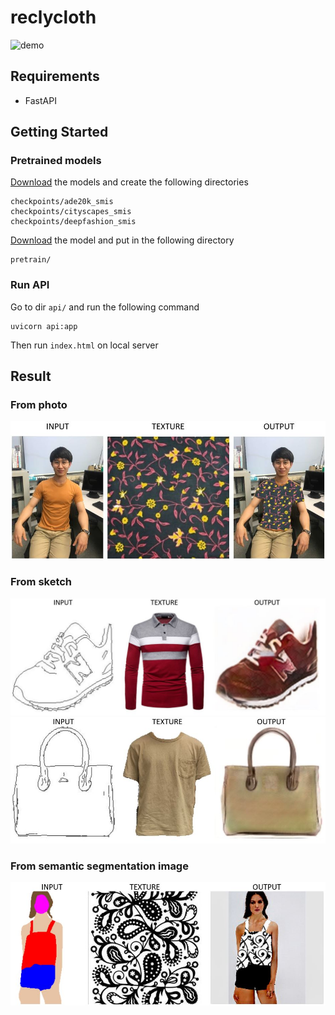 # reclycloth
![demo](/imgs/demo.gif)
## Requirements
- FastAPI

## Getting Started

### Pretrained models
[Download](https://drive.google.com/file/d/1og_9By_xdtnEd9-xawAj4jYbXR6A9deG/view) the models and create the following directories
```
checkpoints/ade20k_smis
checkpoints/cityscapes_smis
checkpoints/deepfashion_smis
```
[Download](https://drive.google.com/file/d/1l7PUB8uAGRyqvZ0ti0ZACoI2CzJxOVoI/view) the model and put in the following directory
```
pretrain/
```

### Run API
Go to dir `api/` and run the following command
```
uvicorn api:app
```

Then run `index.html` on local server

## Result

### From photo
![sample1](/imgs/sample1.JPG)
### From sketch
![sample1](/imgs/sample2.JPG)
![sample1](/imgs/sample3.JPG)

### From semantic segmentation image
![sample1](/imgs/sample4.JPG)
